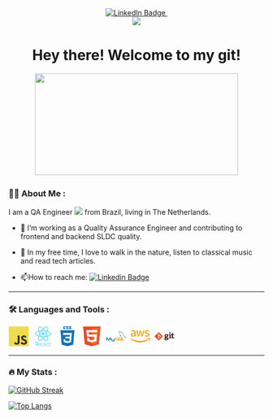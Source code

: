 <div id="header" align="center">
    <div id="badges">
      <a href="https://www.linkedin.com/in/aline-bora-kloppert/">
        <img
          src="https://img.shields.io/badge/LinkedIn-blue?style=for-the-badge&logo=linkedin&logoColor=white"
          alt="LinkedIn Badge"
        />
      </a>
      <img
        src="https://komarev.com/ghpvc/?username=alineborak&style=flat-square&color=blue"
        alt=""
        height="28"
      />
    </div>
  </div>
  <div align="center">
  <img
      src="https://media.giphy.com/media/xsE65jaPsUKUo/giphy.gif"
      width="100"
    />
    <h1>Hey there! Welcome to my git!</h1>
    <img
      src="https://media.giphy.com/media/LMcB8XospGZO8UQq87/giphy.gif"
      width="400"
      height="200"
    />
  </div>
  
  ### :woman_technologist: About Me :
  I am a QA Engineer <img src="https://media.giphy.com/media/WUlplcMpOCEmTGBtBW/giphy.gif" width="30"> from Brazil, living in The Netherlands.
  
  - :telescope: I’m working as a Quality Assurance Engineer and contributing to frontend and backend SLDC quality.
  
  - :seedling: In my free time, I love to walk in the nature, listen to classical music and read tech articles.
  
  - :mailbox:How to reach me: [![Linkedin Badge](https://img.shields.io/badge/-kakbar-blue?style=flat&logo=Linkedin&logoColor=white)](https://www.linkedin.com/in/aline-bora-kloppert/)
  
  ---
  
  ### :hammer_and_wrench: Languages and Tools :
  
  <div>
      <img src="https://github.com/devicons/devicon/blob/master/icons/javascript/javascript-original.svg" title="JavaScript" alt="JavaScript" width="40" height="40"/>&nbsp;
    <img src="https://github.com/devicons/devicon/blob/master/icons/react/react-original-wordmark.svg" title="React" alt="React" width="40" height="40"/>&nbsp;
    <img src="https://github.com/devicons/devicon/blob/master/icons/css3/css3-plain-wordmark.svg"  title="CSS3" alt="CSS" width="40" height="40"/>&nbsp;
    <img src="https://github.com/devicons/devicon/blob/master/icons/html5/html5-original.svg" title="HTML5" alt="HTML" width="40" height="40"/>&nbsp;
    <img src="https://github.com/devicons/devicon/blob/master/icons/mysql/mysql-original-wordmark.svg" title="MySQL"  alt="MySQL" width="40" height="40"/>&nbsp;
    <img src="https://github.com/devicons/devicon/blob/master/icons/amazonwebservices/amazonwebservices-plain-wordmark.svg" title="AWS" alt="AWS" width="40" height="40"/>&nbsp;
    <img src="https://github.com/devicons/devicon/blob/master/icons/git/git-original-wordmark.svg" title="Git" **alt="Git" width="40" height="40"/>
  </div>
  
  ---
  
  ### :fire: My Stats :
  
  [![GitHub Streak](https://github-readme-streak-stats.herokuapp.com?user=alineborak&theme=dark&hide_border=true)](https://git.io/streak-stats)
  
  [![Top Langs](https://github-readme-stats.vercel.app/api/top-langs/?username=alineborak&layout=compact&theme=vision-friendly-dark)](https://github.com/anuraghazra/github-readme-stats)
  

